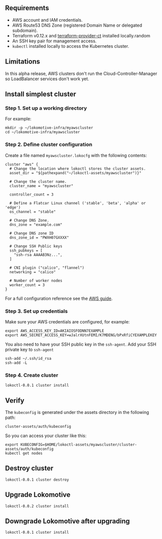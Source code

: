 ## Requirements

* AWS account and IAM credentials.
* AWS Route53 DNS Zone (registered Domain Name or delegated subdomain).
* Terraform v0.12.x and [terraform-provider-ct](https://github.com/poseidon/terraform-provider-ct)
  installed locally.random
* An SSH key pair for management access.
* `kubectl` installed locally to access the Kubernetes cluster.

## Limitations

In this alpha release, AWS clusters don't run the Cloud-Controller-Manager so LoadBalancer services don't work yet.

## Install simplest cluster

### Step 1. Set up a working directory

For example:

```
mkdir -p ~/lokomotive-infra/myawscluster
cd ~/lokomotive-infra/myawscluster
```

### Step 2. Define cluster configuration

Create a file named `myawscluster.lokocfg` with the following contents:

```hcl
cluster "aws" {
  # Change the location where lokoctl stores the cluster assets.
  asset_dir = "${pathexpand("~/lokoctl-assets/myawscluster")}"

  # Change the cluster name.
  cluster_name = "myawscluster"

  controller_count = 3

  # Define a Flatcar Linux channel ('stable', 'beta', 'alpha' or 'edge')
  os_channel = "stable"

  # Change DNS Zone.
  dns_zone = "example.com"

  # Change DNS zone ID
  dns_zone_id = "PWXH07GXXXX"

  # Change SSH Public keys
  ssh_pubkeys = [
    "ssh-rsa AAAAB3Nz...",
  ]

  # CNI plugin ("calico", "flannel")
  networking = "calico"

  # Number of worker nodes
  worker_count = 3
}
```

For a full configuration reference see the [AWS guide](https://github.com/kinvolk/lokomotive/blob/master/docs/installer/aws.md).

### Step 3. Set up credentials

Make sure your AWS credentials are configured, for example:

```
export AWS_ACCESS_KEY_ID=AKIAIOSFODNN7EXAMPLE
export AWS_SECRET_ACCESS_KEY=wJalrXUtnFEMI/K7MDENG/bPxRfiCYEXAMPLEKEY
```

You also need to have your SSH public key in the `ssh-agent`.
Add your SSH private key to `ssh-agent`

```console
ssh-add ~/.ssh/id_rsa
ssh-add -L
```

### Step 4. Create cluster

```
lokoctl-0.0.1 cluster install
```

## Verify

The `kubeconfig` is generated under the assets directory in the following path:

```
cluster-assets/auth/kubeconfig
```

So you can access your cluster like this:

```
export KUBECONFIG=$HOME/lokoctl-assets/myawscluster/cluster-assets/auth/kubeconfig
kubectl get nodes
```

## Destroy cluster

```
lokoctl-0.0.1 cluster destroy
```

## Upgrade Lokomotive

```
lokoctl-0.0.2 cluster install
```

## Downgrade Lokomotive after upgrading

```
lokoctl-0.0.1 cluster install
```
